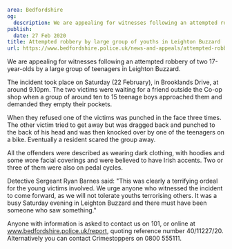 ```yaml
area: Bedfordshire
og:
  description: We are appealing for witnesses following an attempted robbery of two 17-year-olds by a large group of teenagers in Leighton Buzzard.
publish:
  date: 27 Feb 2020
title: Attempted robbery by large group of youths in Leighton Buzzard
url: https://www.bedfordshire.police.uk/news-and-appeals/attempted-robbery-youths-leighton-buzzard-feb20
```

We are appealing for witnesses following an attempted robbery of two 17-year-olds by a large group of teenagers in Leighton Buzzard.

The incident took place on Saturday (22 February), in Brooklands Drive, at around 9.10pm. The two victims were waiting for a friend outside the Co-op shop when a group of around ten to 15 teenage boys approached them and demanded they empty their pockets.

When they refused one of the victims was punched in the face three times. The other victim tried to get away but was dragged back and punched to the back of his head and was then knocked over by one of the teenagers on a bike. Eventually a resident scared the group away.

All the offenders were described as wearing dark clothing, with hoodies and some wore facial coverings and were believed to have Irish accents. Two or three of them were also on pedal cycles.

Detective Sergeant Ryan Barnes said: "This was clearly a terrifying ordeal for the young victims involved. We urge anyone who witnessed the incident to come forward, as we will not tolerate youths terrorising others. It was a busy Saturday evening in Leighton Buzzard and there must have been someone who saw something."

Anyone with information is asked to contact us on 101, or online at www.bedfordshire.police.uk/report, quoting reference number 40/11227/20. Alternatively you can contact Crimestoppers on 0800 555111.
